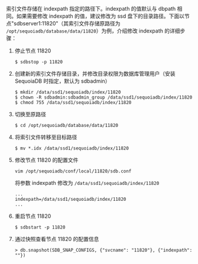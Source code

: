 索引文件存储在 indexpath 指定的路径下。indexpath 的值默认与 dbpath 相同。如果需要修改 indexpath 的值，建议修改为 ssd 盘下的目录路径。下面以节点"sdbserver1:11820"（其索引文件存储原路径为 `/opt/sequoiadb/database/data/11820`）为例，介绍修改 indexpath 的详细步骤：

1. 停止节点 11820

    ```lang-bash
    $ sdbstop -p 11820
    ```

2. 创建新的索引文件存储目录，并修改目录权限为数据库管理用户（安装 SequoiaDB 时指定，默认为 sdbadmin）

    ```lang-bash
    $ mkdir /data/ssd1/sequoiadb/index/11820
    $ chown -R sdbadmin:sdbadmin_group /data/ssd1/sequoiadb/index/11820
    $ chmod 755 /data/ssd1/sequoiadb/index/11820
    ```

3. 切换至原路径

    ```lang-bash
    $ cd /opt/sequoiadb/database/data/11820
    ```

4. 将索引文件转移至目标路径

    ```lang-bash
    $ mv *.idx /data/ssd1/sequoiadb/index/11820
    ```

5. 修改节点 11820 的配置文件

    ```lang-bash
    vim /opt/sequoiadb/conf/local/11820/sdb.conf
    ```

    将参数 indexpath 修改为 `/data/ssd1/sequoiadb/index/11820`

    ```lang-ini
    ...
    indexpath=/data/ssd1/sequoiadb/index/11820
    ...
    ```

6. 重启节点 11820

    ```lang-bash
    $ sdbstart -p 11820
    ```

7. 通过快照查看节点 11820 的配置信息

    ```lang-javascript
    > db.snapshot(SDB_SNAP_CONFIGS, {"svcname": "11820"}, {"indexpath": ""})
    ```